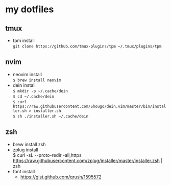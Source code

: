 # my dotfiles
## tmux
- tpm install  
`git clone https://github.com/tmux-plugins/tpm ~/.tmux/plugins/tpm`
## nvim
- neovim install  
`$ brew install neovim`  
- dein install  
`$ mkdir -p ~/.cache/dein`  
`$ cd ~/.cache/dein`  
`$ curl https://raw.githubusercontent.com/Shougo/dein.vim/master/bin/installer.sh > installer.sh`  
`$ sh ./installer.sh ~/.cache/dein`  
## zsh
- brew install zsh
- zplug install  
    $ curl -sL --proto-redir -all,https https://raw.githubusercontent.com/zplug/installer/master/installer.zsh | zsh
- font install  
  - https://gist.github.com/qrush/1595572
